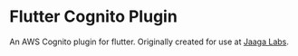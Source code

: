 # Flutter Cognito Plugin

An AWS Cognito plugin for flutter.
Originally created for use at [Jaaga Labs](https://www.jaaga.in/labs).

